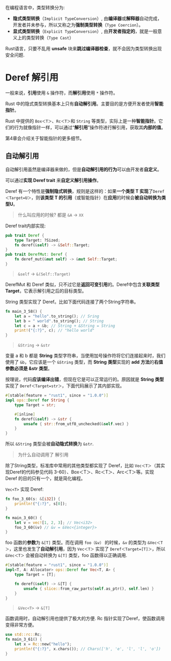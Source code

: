 
在编程语言中，类型转换分为:

* **隐式类型转换**（`Implicit TypeConversion`）, 由**编译器**或**解释器**自动完成，开发者并未参与，所以又称之为**强制类型转换**（`Type Coercion`）。
* **显式类型转换**（`Explicit TypeConversion`）, 由**开发者指定的**，就是一般意义上的类型转换（`Type Cast`）

Rust语言，只要不乱用 **unsafe** 块来**跳过编译器检查**，就不会因为类型转换出现安全问题.

# Deref 解引用

一般来说，**引用**使用 `&` 操作符，而**解引用**使用 `*` 操作符。

Rust 中的隐式类型转换基本上只有**自动解引用**。主要目的是方便开发者使用**智能指针**。

Rust 中提供的 `Box＜T＞`、`Rc＜T＞`和 `String` 等类型，实际上是一种**智能指针**。它们的行为就像指针一样，可以通过“**解引用**”操作符进行解引用，获取其**内部的值**。

第4章会介绍关于智能指针的更多细节。

## 自动解引用

自动解引用虽然是编译器来做的，但是**自动解引用的行为**可以由开发者**自定义**。

可以通过**实现 Deref trait** 来**自定义解引用操作**。

Deref 有一个特性是**强制隐式转换**，规则是这样的：如果**一个类型 T 实现**了`Deref＜Target=U＞`，则**该类型 T 的引用**（或智能指针）在**应用**的时候会**被自动转换为类型U**。

> 什么叫应用的时候? 都是 `&A` -> `XX`

Deref trait内部实现:

```rust
pub trait Deref {
	type Target: ?Sized;
	fn deref(&self) -> &Self::Target;
}
pub trait DerefMut: Deref {
	fn deref_mut(&mut self) -> &mut Self::Target;
}
```

> `&self` -> `&(Self::Target)`

DerefMut 和 Deref 类似，只不过它是**返回可变引用**的。Deref中包含**关联类型 Target**，它表示解引用之后的目标类型。

String 类型实现了 Deref。比如下面代码连接了两个String字符串。

```rust
fn main_3_58() {
	let a = "hello".to_string(); // Sring
	let b = " world".to_string(); // String
	let c = a + &b; // String + &String = String
	print!("{:?}", c); // "hello world"
}
```

> `&String` -> `&str`

变量 a 和 b 都是 **String** 类型字符串，当使用加号操作符将它们连接起来时，我们使用了 `&b`，它应该是一个 `&String` 类型，而 **String 类型**实现的 **add 方法**的**右值参数必须是 &str 类型**。

按理说，代码**应该编译出错**，但现在它是可以正常运行的。原因就是 **String 类型**实现了 `Deref＜Target=str＞`，下面代码展示了其内部实现。

```rust
#[stable(feature = "rust1", since = "1.0.0")]
impl ops::Deref for String {
    type Target = str;

    #[inline]
    fn deref(&self) -> &str {
        unsafe { str::from_utf8_unchecked(&self.vec) }
    }
}
```

所以 `&String` 类型会被**自动隐式转换**为 `&str`. 

> 为什么自动调用了 解引用

除了String类型，标准库中常用的其他类型都实现了 Deref，比如 `Vec＜T＞`（其实现Deref的代码参见代码 3-60）、Box＜T＞、Rc＜T＞、Arc＜T＞等。实现 Deref 的目的只有一个，就是简化编程。

`Vec<T>` 实现 Deref:

```rust
fn foo_3_60(s: &[i32]) {
	println!("{:?}", s[0]);
}

fn main_3_60() {
	let v = vec![1, 2, 3]; // Vec<i32>
	foo_3_60(&v) // &v = &Vec<{integer}>
}
```

foo 函数的**参数**为 `&[T]` 类型。而在调用 `foo（&v）` 的时候，`&v` 的类型为 `&Vec＜T＞`，这里也发生了**自动解引用**，因为 `Vec＜T＞` 实现了 `Deref＜Target=[T]＞`，所以 `&Vec＜T＞` 会被自动转换为 `&[T]` 类型，foo 函数得以正确调用.

```rust
#[stable(feature = "rust1", since = "1.0.0")]
impl<T, A: Allocator> ops::Deref for Vec<T, A> {
    type Target = [T];

    fn deref(&self) -> &[T] {
        unsafe { slice::from_raw_parts(self.as_ptr(), self.len) }
    }
}
```

> `&Vec<T>` -> `&[T]`

函数调用时，自动解引用也提供了极大的方便. Rc 指针实现了Deref，使函数调用变得非常方便。

```rust
use std::rc::Rc;
fn main_3_61() {
    let x = Rc::new("hello");
    println!("{:?}", x.chars()); // Chars(['h', 'e', 'l', 'l', 'o'])
}
```

